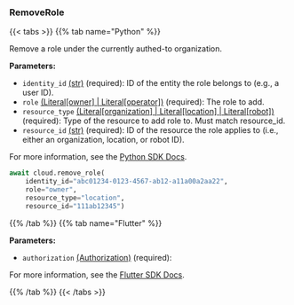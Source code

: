 ### RemoveRole

{{< tabs >}}
{{% tab name="Python" %}}

Remove a role under the currently authed-to organization.

**Parameters:**

- `identity_id` [(str)](https://docs.python.org/3/library/stdtypes.html#text-sequence-type-str) (required): ID of the entity the role belongs to (e.g., a user ID).
- `role` [(Literal[owner] | Literal[operator])](<INSERT PARAM TYPE LINK>) (required): The role to add.
- `resource_type` [(Literal[organization] | Literal[location] | Literal[robot])](<INSERT PARAM TYPE LINK>) (required): Type of the resource to add role to. Must match resource_id.
- `resource_id` [(str)](https://docs.python.org/3/library/stdtypes.html#text-sequence-type-str) (required): ID of the resource the role applies to (i.e., either an organization, location, or robot ID).


For more information, see the [Python SDK Docs](https://python.viam.dev/autoapi/viam/app/app_client/index.html#viam.app.app_client.AppClient.remove_role).

``` python {class="line-numbers linkable-line-numbers"}
await cloud.remove_role(
    identity_id="abc01234-0123-4567-ab12-a11a00a2aa22",
    role="owner",
    resource_type="location",
    resource_id="111ab12345")

```

{{% /tab %}}
{{% tab name="Flutter" %}}

**Parameters:**

- `authorization` [(Authorization)](https://flutter.viam.dev/viam_protos.app.app/Authorization-class.html) (required):


For more information, see the [Flutter SDK Docs](https://flutter.viam.dev/viam_protos.app.app/AppServiceClient/removeRole.html).

{{% /tab %}}
{{< /tabs >}}

